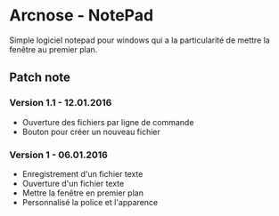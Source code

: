 # Arcnose - NotePad
Simple logiciel notepad pour windows qui a la particularité de mettre la fenêtre au premier plan.

## Patch note

### Version 1.1 - 12.01.2016
- Ouverture des fichiers par ligne de commande
- Bouton pour créer un nouveau fichier

### Version 1 - 06.01.2016
- Enregistrement d'un fichier texte
- Ouverture d'un fichier texte
- Mettre la fenêtre en premier plan
- Personnalisé la police et l'apparence
